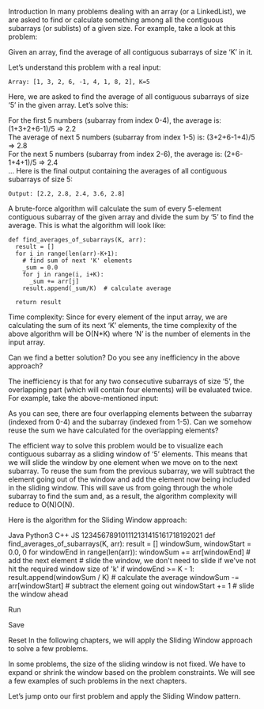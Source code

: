 Introduction
In many problems dealing with an array (or a LinkedList), we are asked to find or calculate something among all the contiguous subarrays (or sublists) of a given size. For example, take a look at this problem:

Given an array, find the average of all contiguous subarrays of size ‘K’ in it.

Let’s understand this problem with a real input:
```
Array: [1, 3, 2, 6, -1, 4, 1, 8, 2], K=5
```
Here, we are asked to find the average of all contiguous subarrays of size ‘5’ in the given array. Let’s solve this:

For the first 5 numbers (subarray from index 0-4), the average is: (1+3+2+6-1)/5 => 2.2\
The average of next 5 numbers (subarray from index 1-5) is: (3+2+6-1+4)/5 => 2.8\
For the next 5 numbers (subarray from index 2-6), the average is: (2+6-1+4+1)/5 => 2.4\
…
Here is the final output containing the averages of all contiguous subarrays of size 5:
```
Output: [2.2, 2.8, 2.4, 3.6, 2.8]
```
A brute-force algorithm will calculate the sum of every 5-element contiguous subarray of the given array and divide the sum by ‘5’ to find the average. This is what the algorithm will look like:

```
def find_averages_of_subarrays(K, arr):
  result = []
  for i in range(len(arr)-K+1):
    # find sum of next 'K' elements
    _sum = 0.0
    for j in range(i, i+K):
      _sum += arr[j]
    result.append(_sum/K)  # calculate average

  return result
```

Time complexity: Since for every element of the input array, we are calculating the sum of its next ‘K’ elements, the time complexity of the above algorithm will be O(N*K) where ‘N’ is the number of elements in the input array.

Can we find a better solution? Do you see any inefficiency in the above approach?

The inefficiency is that for any two consecutive subarrays of size ‘5’, the overlapping part (which will contain four elements) will be evaluated twice. For example, take the above-mentioned input:

As you can see, there are four overlapping elements between the subarray (indexed from 0-4) and the subarray (indexed from 1-5). Can we somehow reuse the sum we have calculated for the overlapping elements?

The efficient way to solve this problem would be to visualize each contiguous subarray as a sliding window of ‘5’ elements. This means that we will slide the window by one element when we move on to the next subarray. To reuse the sum from the previous subarray, we will subtract the element going out of the window and add the element now being included in the sliding window. This will save us from going through the whole subarray to find the sum and, as a result, the algorithm complexity will reduce to O(N)O(N).

Here is the algorithm for the Sliding Window approach:

Java
Python3
C++
JS
123456789101112131415161718192021
def find_averages_of_subarrays(K, arr):
  result = []
  windowSum, windowStart = 0.0, 0
  for windowEnd in range(len(arr)):
    windowSum += arr[windowEnd]  # add the next element
    # slide the window, we don't need to slide if we've not hit the required window size of 'k'
    if windowEnd >= K - 1:
      result.append(windowSum / K)  # calculate the average
      windowSum -= arr[windowStart]  # subtract the element going out
      windowStart += 1  # slide the window ahead


Run

Save

Reset
In the following chapters, we will apply the Sliding Window approach to solve a few problems.

In some problems, the size of the sliding window is not fixed. We have to expand or shrink the window based on the problem constraints. We will see a few examples of such problems in the next chapters.

Let’s jump onto our first problem and apply the Sliding Window pattern.